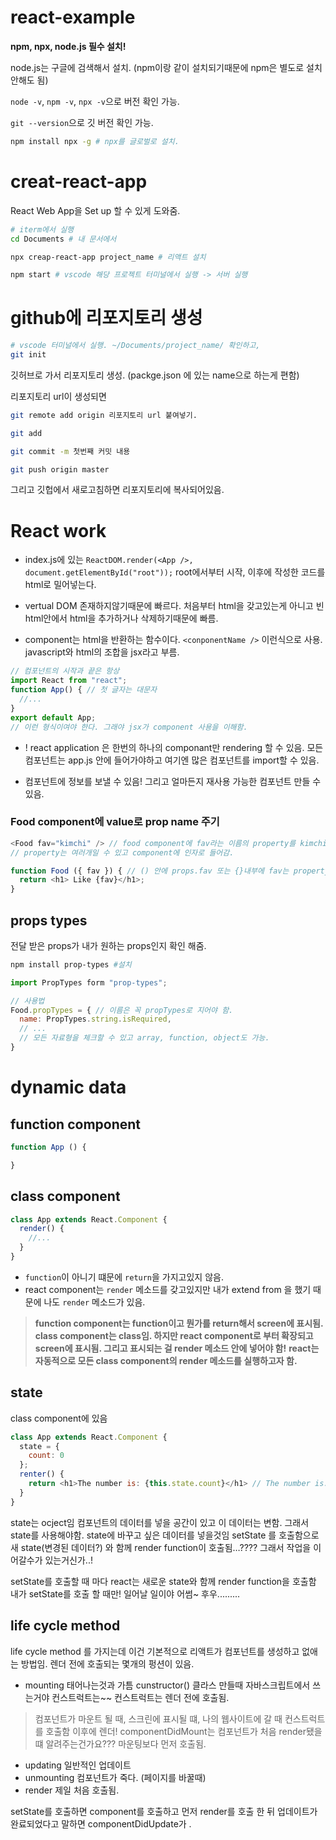 # react-example

**npm, npx, node.js 필수 설치!**

node.js는 구글에 검색해서 설치. (npm이랑 같이 설치되기때문에 npm은 별도로 설치 안해도 됨)

`node -v`, `npm -v`, `npx -v`으로 버전 확인 가능.

`git --version`으로 깃 버전 확인 가능.

```bash
npm install npx -g # npx를 글로벌로 설치.
```


# creat-react-app
React Web App을 Set up 할 수 있게 도와줌.

```bash
# iterm에서 실행
cd Documents # 내 문서에서

npx creap-react-app project_name # 리액트 설치

npm start # vscode 해당 프로젝트 터미널에서 실행 -> 서버 실행
```

# github에 리포지토리 생성
```bash
# vscode 터미널에서 실행. ~/Documents/project_name/ 확인하고,
git init
```
깃허브로 가서 리포지토리 생성. (packge.json 에 있는 name으로 하는게 편함)

리포지토리 url이 생성되면 

```bash
git remote add origin 리포지토리 url 붙여넣기.

git add

git commit -m 첫번째 커밋 내용

git push origin master
```

그리고 깃헙에서 새로고침하면 리포지토리에 복사되어있음.

# React work
- index.js에 있는 `ReactDOM.render(<App />, document.getElementById("root"));` root에서부터 시작, 이후에 작성한 코드를 html로 밀어넣는다.

- vertual DOM 존재하지않기때문에 빠르다. 처음부터 html을 갖고있는게 아니고 빈 html안에서 html을 추가하거나 삭제하기때문에 빠름.

- component는 html을 반환하는 함수이다. `<conponentName />` 이런식으로 사용. javascript와 html의 조합을 jsx라고 부름.

```javascript
// 컴포넌트의 시작과 끝은 항상
import React from "react";
function App() { // 첫 글자는 대문자
  //...
}
export default App;
// 이런 형식이여야 한다. 그래야 jsx가 component 사용을 이해함.
```

- ! react application 은 한번의 하나의 componant만 rendering 할 수 있음. 모든 컴포넌트는 app.js 안에 들어가야하고 여기엔 많은 컴포넌트를 import할 수 있음.

- 컴포넌트에 정보를 보낼 수 있음! 그리고 얼마든지 재사용 가능한 컴포넌트 만들 수 있음.


### Food component에 value로 prop name 주기
```javascript
<Food fav="kimchi" /> // food component에 fav라는 이름의 property를 kimchi라는 value로 줌.
// property는 여러개일 수 있고 component에 인자로 들어감.

function Food ({ fav }) { // () 안에 props.fav 또는 {}내부에 fav는 property를 가져오는 방법
  return <h1> Like {fav}</h1>; 
}
```

## props types
전달 받은 props가 내가 원하는 props인지 확인 해줌.
```bash
npm install prop-types #설치
```
```javascript
import PropTypes form "prop-types";

// 사용법
Food.propTypes = { // 이름은 꼭 propTypes로 지어야 함. 
  name: PropTypes.string.isRequired,
  // ...
  // 모든 자료형을 체크할 수 있고 array, function, object도 가능.
}
```

# dynamic data
## function component
```javascript
function App () {

}
```

## class component
```javascript
class App extends React.Component {
  render() {
    //...
  }
}
```
- `function`이 아니기 떄문에 `return`을 가지고있지 않음.
- react component는 `render` 메소드를 갖고있지만 내가 extend from 을 했기 때문에 나도 `render` 메소드가 있음.

> **function component는 function이고 뭔가를 return해서 screen에 표시됨.**
> **class component는 class임. 하지만 react component로 부터 확장되고 screen에 표시됨. 그리고 표시되는 걸 render 메소드 안에 넣어야 함!**
> **react는 자동적으로 모든 class component의 render 메소드를 실행하고자 함.**

## state
 class component에 있음
```javascript
class App extends React.Component {
  state = {
    count: 0
  };
  renter() {
    return <h1>The number is: {this.state.count}</h1> // The number is: 0, class이기 때문에 이렇게 써야함
  }
}
```

state는 ocject임
컴포넌트의 데이터를 넣을 공간이 있고 이 데이터는 변함. 그래서 state를 사용해야함.
state에 바꾸고 싶은 데이터를 넣을것임
setState 를 호출함으로 새 state(변경된 데이터?) 와 함께 render function이 호출됨…???? 그래서 작업을 이어갈수가 있는거신가..!

setState를 호출할 때 마다 react는 새로운 state와 함께 render function을 호출함
 내가 setState를 호출 할 때만! 일어날 일이야 어썸~ 후우.........

## life cycle method
life cycle method 를 가지는데 이건 기본적으로 리액트가 컴포넌트를 생성하고 없애는 방법임.
렌더 전에 호출되는 몇개의 펑션이 있음.

- mounting 태어나는것과 가틈 cunstructor() 클라스 만들때 자바스크립트에서 쓰는거야 컨스트럭트는~~ 컨스트럭트는 렌더 전에 호출됨.
> 컴포넌트가 마운트 될 때, 스크린에 표시될 떄, 나의 웹사이트에 갈 때 컨스트럭트를 호출함 이후에 렌더! 
> componentDidMount는 컴포넌트가 처음 render됐을떄 알려주는건가요??? 마운팅보다 먼저 호출됨.
- updating 일반적인 업데이트
- unmounting 컴포넌트가 죽다. (페이지를 바꿀때)
- render 제일 처음 호출됨.

setState를 호출하면 component를 호출하고 먼저 render를 호출 한 뒤 업데이트가 완료되었다고 말하면 componentDidUpdate가 .
